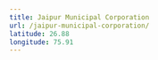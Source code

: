 ```yaml
---
title: Jaipur Municipal Corporation
url: /jaipur-municipal-corporation/
latitude: 26.88
longitude: 75.91
---
```

